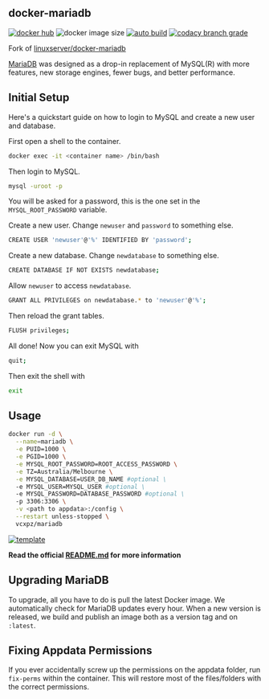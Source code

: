 ## docker-mariadb

[![docker hub](https://img.shields.io/badge/docker_hub-link-blue?style=for-the-badge&logo=docker)](https://hub.docker.com/r/vcxpz/mariadb) ![docker image size](https://img.shields.io/docker/image-size/vcxpz/mariadb?style=for-the-badge&logo=docker) [![auto build](https://img.shields.io/badge/docker_builds-automated-blue?style=for-the-badge&logo=docker?color=d1aa67)](https://github.com/hydazz/docker-mariadb/actions?query=workflow%3A"Auto+Builder+CI") [![codacy branch grade](https://img.shields.io/codacy/grade/8b8c6b240ae048888a185beb38fcc598/main?style=for-the-badge&logo=codacy)](https://app.codacy.com/gh/hydazz/docker-mariadb)

Fork of [linuxserver/docker-mariadb](https://github.com/linuxserver/docker-mariadb/)

[MariaDB](https://mariadb.org/) was designed as a drop-in replacement of MySQL(R) with more features, new storage engines, fewer bugs, and better performance.

## Initial Setup

Here's a quickstart guide on how to login to MySQL and create a new user and database.

First open a shell to the container.

```bash
docker exec -it <container name> /bin/bash
```

Then login to MySQL.

```bash
mysql -uroot -p
```

You will be asked for a password, this is the one set in the `MYSQL_ROOT_PASSWORD` variable.

Create a new user. Change `newuser` and `password` to something else.

```bash
CREATE USER 'newuser'@'%' IDENTIFIED BY 'password';
```

Create a new database. Change `newdatabase` to something else.

```bash
CREATE DATABASE IF NOT EXISTS newdatabase;
```

Allow `newuser` to access `newdatabase`.

```bash
GRANT ALL PRIVILEGES on newdatabase.* to 'newuser'@'%';
```

Then reload the grant tables.

```bash
FLUSH privileges;
```

All done! Now you can exit MySQL with

```bash
quit;
```

Then exit the shell with

```bash
exit
```

## Usage

```bash
docker run -d \
  --name=mariadb \
  -e PUID=1000 \
  -e PGID=1000 \
  -e MYSQL_ROOT_PASSWORD=ROOT_ACCESS_PASSWORD \
  -e TZ=Australia/Melbourne \
  -e MYSQL_DATABASE=USER_DB_NAME #optional \
  -e MYSQL_USER=MYSQL_USER #optional \
  -e MYSQL_PASSWORD=DATABASE_PASSWORD #optional \
  -p 3306:3306 \
  -v <path to appdata>:/config \
  --restart unless-stopped \
  vcxpz/mariadb
```

[![template](https://img.shields.io/badge/unraid_template-ff8c2f?style=for-the-badge&logo=docker?color=d1aa67)](https://github.com/hydazz/docker-templates/blob/main/hydaz/mariadb.xml)

**Read the official [README.md](https://github.com/linuxserver/docker-mariadb/) for more information**

## Upgrading MariaDB

To upgrade, all you have to do is pull the latest Docker image. We automatically check for MariaDB updates every hour. When a new version is released, we build and publish an image both as a version tag and on `:latest`.

## Fixing Appdata Permissions

If you ever accidentally screw up the permissions on the appdata folder, run `fix-perms` within the container. This will restore most of the files/folders with the correct permissions.
